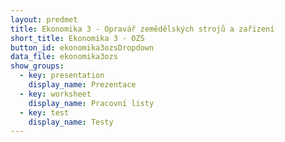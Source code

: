 ```yaml
---
layout: predmet
title: Ekonomika 3 - Opravář zemědělských strojů a zařízení
short_title: Ekonomika 3 - OZS
button_id: ekonomika3ozsDropdown
data_file: ekonomika3ozs
show_groups:
  - key: presentation
    display_name: Prezentace
  - key: worksheet
    display_name: Pracovní listy
  - key: test
    display_name: Testy
---
```

